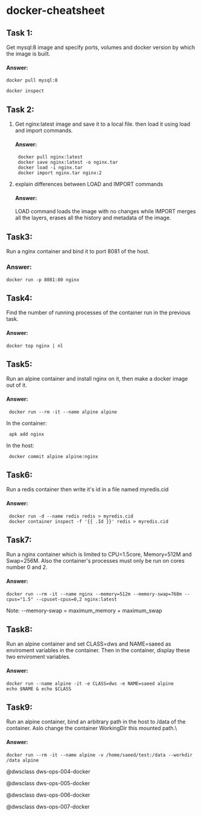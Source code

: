 # docker-cheatsheet


## Task 1:

  Get mysql:8 image and specify ports, volumes and docker version by which the image is built.

  #### Answer:
    docker pull mysql:8

    docker inspect

## Task 2:

  1. Get nginx:latest image and save it to a local file. then load it using
    load and import commands.

     #### Answer:
          docker pull nginx:latest
          docker save nginx:latest -o nginx.tar
          docker load -i nginx.tar    
          docker import nginx.tar nginx:2
  2. explain differences between LOAD and IMPORT commands

     #### Answer:
     LOAD command loads the image with no changes while IMPORT merges all the layers, erases all the history and metadata of the image.
## Task3:
  Run a nginx container and bind it to port 8081 of the host.
  ### Answer:
    docker run -p 8081:80 nginx
## Task4:
  Find the number of running processes of the container run in the previous task.
  #### Answer:
    docker top nginx | nl
## Task5:
   Run an alpine container and install nginx on it, then make a docker image out of it.
   #### Answer:
     docker run --rm -it --name alpine alpine
  In the container:

     apk add nginx
  In the host:

     docker commit alpine alpine:nginx
## Task6:  
   Run a redis container then write it's id in a file named myredis.cid
   #### Answer:
     docker run -d --name redis redis > myredis.cid
     docker container inspect -f '{{ .Id }}' redis > myredis.cid
## Task7:
   Run a nginx container which is limited to CPU=1.5core, Memory=512M and Swap=256M.
   Also the container's processes must only be run on cores number 0 and 2.
   #### Answer:
    docker run --rm -it --name nginx --memory=512m --memory-swap=768m --cpus="1.5" --cpuset-cpus=0,2 nginx:latest
 Note: --memory-swap = maximum_memory + maximum_swap
## Task8:
   Run an alpine container and set CLASS=dws and NAME=saeed as enviroment variables in the container.
   Then in the container, display these two enviroment variables.
   #### Answer:
    docker run --name alpine -it -e CLASS=dws -e NAME=saeed alpine
    echo $NAME & echo $CLASS
## Task9:
   Run an alpine container, bind an arbitrary path in the host to /data of the container.
   Aslo change the container WorkingDir this mounted path.\
   #### Answer:
    docker run --rm -it --name alpine -v /home/saeed/test:/data --workdir /data alpine

@dwsclass‬ dws-ops-004-docker

@dwsclass‬ dws-ops-005-docker

@dwsclass‬ dws-ops-006-docker

@dwsclass‬ dws-ops-007-docker
